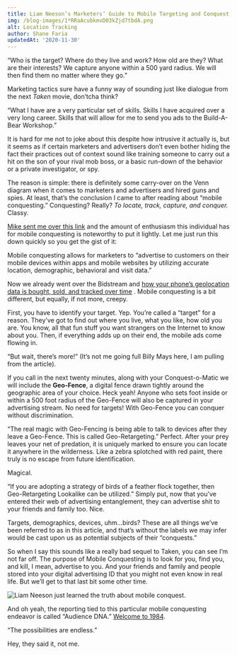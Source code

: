 ```yaml
---
title: Liam Neeson’s Marketers’ Guide to Mobile Targeting and Conquest
img: /blog-images/1*RRaAcubkmvD03kZjd7tbdA.png
alt: Location Tracking
author: Shane Faria
updatedAt: '2020-11-30'
---
```

“Who is the target? Where do they live and work? How old are they? What are their interests? We capture anyone within a
500 yard radius. We will then find them no matter where they go.”

Marketing tactics sure have a funny way of sounding just like dialogue from the next *Taken* movie, don’tcha think?

“What I have are a very particular set of skills. Skills I have acquired over a very long career. Skills that will allow
for me to send you ads to the Build-A-Bear Workshop.”

It is hard for me not to joke about this despite how intrusive it actually is, but it seems as if certain marketers and
advertisers don’t even bother hiding the fact their practices out of context sound like training someone to carry out a
hit on the son of your rival mob boss, or a basic run-down of the behavior or a private investigator, or spy.

The reason is simple: there is definitely some carry-over on the Venn diagram when it comes to marketers and advertisers
and hired guns and spies. At least, that’s the conclusion I came to after reading about “mobile conquesting.”
Conquesting? Really? *To locate, track, capture, and conquer.* Classy.

[Mike sent me over this link](https://www.vicimediainc.com/what-is-mobile-conquesting/) and the amount of enthusiasm
this individual has for mobile conquesting is noteworthy to put it lightly. Let me just run this down quickly so you get
the gist of it:

Mobile conquesting allows for marketers to “advertise to customers on their mobile devices within apps and mobile
websites by utilizing accurate location, demographic, behavioral and visit data.”

Now we already went over the Bidstream
and [how your phone’s geolocation data is bought, sold, and tracked over time](https://medium.com/mytiki/how-do-advertisers-know-where-youve-been-d8ab22de4a85)
. Mobile conquesting is a bit different, but equally, if not more, creepy.

First, you have to identify your target. Yep. You’re called a “target” for a reason. They’ve got to find out where you
live, what you like, how old you are. You know, all that fun stuff you want strangers on the Internet to know about you.
Then, if everything adds up on their end, the mobile ads come flowing in.

“But wait, there’s more!” (It’s not me going full Billy Mays here, I am pulling from the article).

If you call in the next twenty minutes, along with your Conquest-o-Matic we will include the **Geo-Fence**, a digital
fence drawn tightly around the geographic area of your choice. Heck yeah! Anyone who sets foot inside or within a 500
foot radius of the Geo-Fence will also be captured in your advertising stream. No need for targets! With Geo-Fence you
can conquer without discrimination.

“The real magic with Geo-Fencing is being able to talk to devices after they leave a Geo-Fence. This is called
Geo-Retargeting.” Perfect. After your prey leaves your net of predation, it is uniquely marked to ensure you can locate
it anywhere in the wilderness. Like a zebra splotched with red paint, there truly is no escape from future
identification.

Magical.

“If you are adopting a strategy of birds of a feather flock together, then Geo-Retargeting Lookalike can be utilized.”
Simply put, now that you’ve entered their web of advertising entanglement, they can advertise shit to your friends and
family too. Nice.

Targets, demographics, devices, uhm…birds? These are all things we’ve been referred to as in this article, and that’s
without the labels we may infer would be cast upon us as potential subjects of their “conquests.”

So when I say this sounds like a really bad sequel to Taken, you can see I’m not far off. The purpose of Mobile
Conquesting is to look for you, find you, and kill, I mean, advertise to you. And your friends and family and people
stored into your digital advertising ID that you might not even know in real life. But we’ll get to that last bit some
other time.

![Liam Neeson just learned the truth about mobile conquest.](/blog-images/0*UBDcb8kQmOJKJo9A.png)

And oh yeah, the reporting tied to this particular mobile conquesting endeavor is called “Audience
DNA.” [Welcome to 1984](https://www.youtube.com/watch?v=h6HLTBwCFO0).

“The possibilities are endless.”

Hey, they said it, not me.
